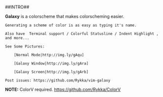 ##INTRO##

**Galaxy** is a colorscheme that makes colorscheming easier.
    
    Generating a scheme of color is as easy as typing it's name.

    Also have  Terminal support / Colorful Statusline / Indent Highlight , 
    and more...
    
    See Some Pictures:
        
        [Normal Mode|http://img.ly/gAqu]

        [Galaxy Window|http://img.ly/gAra]

        [Galaxy Screen|http://img.ly/gArb]

    Post issues: https://github.com/Rykka/vim-galaxy

**NOTE:**   ColorV required. https://github.com/Rykka/ColorV

